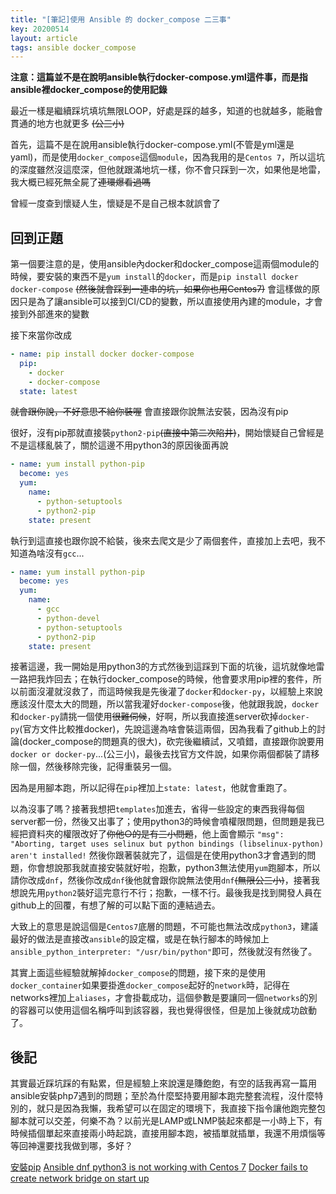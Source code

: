 ```yaml
---
title: "[筆記]使用 Ansible 的 docker_compose 二三事"
key: 20200514
layout: article
tags: ansible docker_compose
---
```


**注意：這篇並不是在說明ansible執行docker-compose.yml這件事，而是指ansible裡docker_compose的使用記錄**

<!--more-->
最近一樣是繼續踩坑填坑無限LOOP，好處是踩的越多，知道的也就越多，能融會貫通的地方也就更多 ~~(公三小)~~


首先，這篇不是在說用ansible執行docker-compose.yml(不管是yml還是yaml)，而是使用`docker_compose`這個`module`，因為我用的是`Centos 7`，所以這坑的深度雖然沒這麼深，但他就跟滿地坑一樣，你不會只踩到一次，如果他是地雷，我大概已經死無全屍了~~連環爆看過嗎~~


曾經一度查到懷疑人生，懷疑是不是自己根本就誤會了


## 回到正題

第一個要注意的是，使用ansible內docker和docker_compose這兩個module的時候，要安裝的東西不是`yum install`的`docker`，而是`pip install docker docker-compose` ~~(然後就會踩到一連串的坑，如果你也用Centos7)~~
	會這樣做的原因只是為了讓ansible可以接到CI/CD的變數，所以直接使用內建的module，才會接到外部進來的變數

接下來當你改成
``` yml
- name: pip install docker docker-compose
  pip:
    - docker
    - docker-compose
  state: latest
```

~~就會跟你說，不好意思不給你裝喔~~
會直接跟你說無法安裝，因為沒有pip

很好，沒有pip那就直接裝`python2-pip`~~(直接中第二次陷井)~~，開始懷疑自己曾經是不是這樣亂裝了，關於這邊不用python3的原因後面再說
``` yml
- name: yum install python-pip
  become: yes
  yum:
    name: 
      - python-setuptools
      - python2-pip
    state: present
```


執行到這直接也跟你說不給裝，後來去爬文是少了兩個套件，直接加上去吧，我不知道為啥沒有`gcc`...
``` yml
- name: yum install python-pip
  become: yes
  yum:
    name: 
      - gcc
      - python-devel
      - python-setuptools
      - python2-pip
    state: present
```


接著這邊，我一開始是用python3的方式然後到這踩到下面的坑後，這坑就像地雷一路把我炸回去；在執行docker_compose的時候，他會要求用pip裡的套件，所以前面沒灌就沒救了，而這時候我是先後灌了`docker`和`docker-py`，以經驗上來說應該沒什麼太大的問題，所以當我灌好`docker-compose`後，他就跟我說，`docker`和`docker-py`請挑一個使用~~很難伺候~~，好啊，所以我直接進server砍掉`docker-py`(官方文件比較推docker)，先說這邊為啥會裝這兩個，因為我看了github上的討論(docker_compose的問題真的很大)，砍完後繼續試，又噴錯，直接跟你說要用`docker or docker-py`...(公三小)，最後去找官方文件說，如果你兩個都裝了請移除一個，然後移除完後，記得重裝另一個。


因為是用腳本跑，所以記得在`pip`裡加上`state: latest`，他就會重跑了。


以為沒事了嗎？接著我想把`templates`加進去，省得一些設定的東西我得每個server都一份，然後又出事了；使用python3的時候會噴權限問題，但問題是我已經把資料夾的權限改好了~~你他○的是有三小問題~~，他上面會顯示
`"msg": "Aborting, target uses selinux but python bindings (libselinux-python) aren't installed!`
然後你跟著裝就完了，這個是在使用python3才會遇到的問題，你會想說那我就直接安裝就好啦，抱歉，python3無法使用`yum`跑腳本，所以請你改成`dnf`，然後你改成`dnf`後他就會跟你說無法使用`dnf`~~(無限公三小)~~，接著我想說先用`python2`裝好這完意行不行；抱歉，一樣不行。最後我是找到開發人員在github上的回覆，有想了解的可以點下面的連結過去。


大致上的意思是說這個是`Centos7`底層的問題，不可能也無法改成`python3`，建議最好的做法是直接改`ansible`的設定檔，或是在執行腳本的時候加上`ansible_python_interpreter: "/usr/bin/python"`即可，然後就沒有然後了。


其實上面這些經驗就解掉`docker_compose`的問題，接下來的是使用`docker_container`如果要掛進`docker_compose`起好的`network`時，記得在networks裡加上`aliases`，才會掛載成功，這個參數是要讓同一個`networks`的別的容器可以使用這個名稱呼叫到該容器，我也覺得很怪，但是加上後就成功啟動了。



## 後記
其實最近踩坑踩的有點累，但是經驗上來說還是賺飽飽，有空的話我再寫一篇用ansible安裝php7遇到的問題；至於為什麼堅持要用腳本跑完整套流程，沒什麼特別的，就只是因為我懶，我希望可以在固定的環境下，我直接下指令讓他跑完整包腳本就可以交差，何樂不為？以前光是LAMP或LNMP裝起來都是一小時上下，有時候插個單起來直接兩小時起跳，直接用腳本跑，被插單就插單，我還不用煩惱等等回神還要找我做到哪，多好？


[安裝pip](https://ansible.tw/#!docs/installation.md)
[Ansible dnf python3 is not working with Centos 7](https://github.com/ansible/ansible/issues/67083)
[Docker fails to create network bridge on start up](https://github.com/moby/moby/issues/18113)